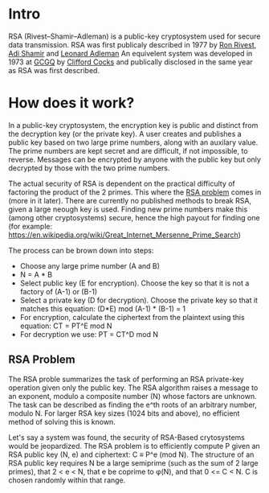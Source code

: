 # Intro
RSA (Rivest–Shamir–Adleman) is a public-key cryptosystem used for secure data transmission.
RSA was first publicaly described in 1977 by [Ron Rivest](https://en.wikipedia.org/wiki/Ron_Rivest), [Adi Shamir](https://en.wikipedia.org/wiki/Adi_Shamir) and [Leonard Adleman](https://en.wikipedia.org/wiki/Leonard_Adleman)
An equivelent system was developed in 1973 at [GCGQ](https://en.wikipedia.org/wiki/GCHQ) by [Clifford Cocks](https://en.wikipedia.org/wiki/Clifford_Cocks) and publically disclosed in the same year as RSA was first described.

# How does it work?
In a public-key cryptosystem, the encryption key is public and distinct from the decryption key (or the private key). A user creates and publishes a public key based on two large prime numbers, along with an auxilary value.
The prime numbers are kept secret and are difficult, if not impossible, to reverse. Messages can be encrypted by anyone with the public key but only decrypted by those with the two prime numbers. 

The actual security of RSA is dependent on the practical difficulty of factoring the product of the 2 primes. This where the [RSA problem](https://en.wikipedia.org/wiki/RSA_problem) comes in (more in it later). There are currently no published methods to break RSA, given a large neough key is used. Finding new prime numbers make this (among other cryptosystems) secure, hence the high payout for finding one (for example: https://en.wikipedia.org/wiki/Great_Internet_Mersenne_Prime_Search)

The process can be brown down into steps:  

* Choose any large prime number (A and B)
* N = A * B
* Select public key (E for encryption). Choose the key so that it is not a factory of (A-1) or (B-1)
* Select a private key (D for decryption). Choose the private key so that it matches this equation: (D\*E) mod (A-1) \* (B-1) = 1
* For encryption, calculate the ciphertext from the plaintext using this equation: CT = PT^E mod N
* For decryption we use: PT = CT^D mod N

## RSA Problem

The RSA proble summarizes the task of performing an RSA private-key operation given only the public key. The RSA algorithm raises a message to an exponent, modulo a composite number (N) whose factors are unknown. The task can be described as finding the e^th roots of an arbitrary number, modulo N. 
For larger RSA key sizes (1024 bits and above), no efficient method of solving this is known.

Let's say a system was found, the security of RSA-Based crytosystems would be jeopardized. The RSA problem is to efficiently compute P given an RSA public key (N, e) and ciphertext: C ≡ P^e (mod N). The structure of an RSA public key requires N be a large semiprime (such as the sum of 2 large primes), that 2 < e < N, that e be coprime to φ(N), and that 0 <= C < N. C is chosen randomly within that range.

